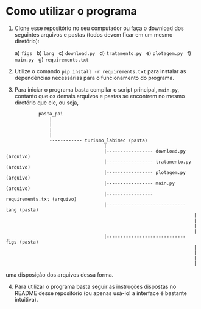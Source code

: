 # **Como utilizar o programa** 

1. Clone esse repositório no seu computador ou faça o download dos seguintes arquivos e pastas (todos devem ficar em um mesmo diretório):

    a) `figs` &nbsp;  b) `lang` &nbsp; c) `download.py` &nbsp;  d) `tratamento.py` &nbsp; e) `plotagem.py` &nbsp; f) `main.py` &nbsp; g) `requirements.txt`

2. Utilize o comando `pip install -r requirements.txt` para instalar as dependências necessárias para o funcionamento do programa.

3. Para iniciar o programa basta compilar o script principal, `main.py`, contanto que os demais arquivos e pastas se encontrem no mesmo diretório que ele, ou seja,
```
            pasta_pai
                |
                |
                |
                |
                ------------ turismo_labimec (pasta)
                                    |
                                    |----------------- download.py (arquivo)
                                    |----------------- tratamento.py (arquivo)
                                    |----------------- plotagem.py (arquivo)
                                    |----------------- main.py (arquivo)
                                    |----------------- requirements.txt (arquivo)
                                    |----------------------------- lang (pasta)
                                                                     |
                                                                     |
                                                                     |
                                                                     |
                                    |----------------------------- figs (pasta)
                                                                     |
                                                                     |
                                                                     |
                                                                     |
```
uma disposição dos arquivos dessa forma.

4. Para utilizar o programa basta seguir as instruções dispostas no README desse repositório (ou apenas usá-lo! a interface é bastante intuitiva).
